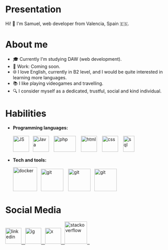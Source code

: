 
# Presentation

Hi! 👋 I'm Samuel, web developer from Valencia, Spain 🇪🇸.

# About me

- 🎓 Currently I'm studying DAW (web development).
- 💼 Work: Coming soon.
- 🌐  I love English, currently in B2 level, and I would be quite interested in learning more languages.
- 📚 I like playing videogames and travelling.
- 🔍 I consider myself as a dedicated, trustful, social and kind individual.

# Habilities

- **Programming languages:** <br><br>
  <img src="https://upload.wikimedia.org/wikipedia/commons/thumb/6/6a/JavaScript-logo.png/600px-JavaScript-logo.png?20120221235433" alt="JS" width="50px" height="50px"> &nbsp;
<img src="https://brandslogos.com/wp-content/uploads/images/large/java-logo-1.png" alt="Java" width="50px" height="50px"> &nbsp;&nbsp;
<img src="https://upload.wikimedia.org/wikipedia/commons/thumb/2/27/PHP-logo.svg/2560px-PHP-logo.svg.png" alt="php" width="69px" height="50px"> &nbsp;&nbsp;
<img src="https://cdn-icons-png.flaticon.com/512/732/732212.png" alt="html" width="50px" height="50px"> &nbsp;&nbsp;
<img src="https://upload.wikimedia.org/wikipedia/commons/thumb/6/62/CSS3_logo.svg/2048px-CSS3_logo.svg.png" alt="css" width="50px" height="50px"> &nbsp;&nbsp;
<img src="https://seeklogo.com/images/A/azure-sql-database-logo-D7A32C9CD9-seeklogo.com.png" alt="sql" width="35px" height="50px"> &nbsp;

- **Tech and tools:** <br>
  
  <img src="https://img.icons8.com/?size=256&id=LdUzF8b5sz2R&format=png" alt="docker" width="75px" height="75px"> &nbsp;
  <img src="https://git-scm.com/images/logos/downloads/Git-Icon-1788C.png" alt="git" width="70px" > &nbsp;&nbsp;
  <img src="https://img.icons8.com/?size=256&id=QeIg9siFKGgp&format=png" alt="git" width="70px" > &nbsp;
 <img src="https://img.icons8.com/?size=256&id=BZz399uT6eo0&format=png" alt="git" width="70px" > &nbsp;


# Social Media

<a href="https://www.linkedin.com/in/samuel-arteaga-l%C3%B3pez-370bb3278/">
<img src="https://upload.wikimedia.org/wikipedia/commons/thumb/c/ca/LinkedIn_logo_initials.png/600px-LinkedIn_logo_initials.png?20140125013055" alt="linkedin" width="50px" height="50px"> &nbsp;
</a>
<a href="https://www.instagram.com/samuehfdez/">
<img src="https://upload.wikimedia.org/wikipedia/commons/thumb/e/e7/Instagram_logo_2016.svg/2048px-Instagram_logo_2016.svg.png" alt="ig" width="50px" height="50px"> &nbsp;
</a>
<a href="https://twitter.com/SamuehFDEZv">
<img src="https://www.freepnglogos.com/uploads/twitter-x-logo-png/twitter-x-logo-png-9.png" alt="x" width="50px" height="50px"> &nbsp;
</a>
<a href="https://stackoverflow.com/users/20852770/samuehfdez">
<img src="https://img.icons8.com/?size=256&id=13955&format=png" alt="stackoverflow" width="70px" >  &nbsp;
</a>




